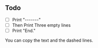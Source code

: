 ## Todo

- [ ] Print "-------"
- [ ] Then Print Three empty lines
- [ ] Print "End."

<div class="hint">

You can copy the text and the dashed lines.

</div>